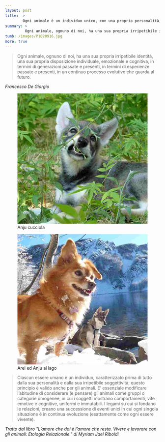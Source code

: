 ```yaml
---
layout: post
title:  >
        Ogni animale è un individuo unico, con una propria personalità, proprio come noi!
summary: >
         Ogni animale, ognuno di noi, ha una sua propria irripetibile identità, una sua propria disposizione individuale, emozionale e cognitiva, in termini di generazioni passate e presenti, in termini di esperienze passate e presenti, in un continuo processo evolutivo che guarda al futuro.
tumb: /images/P1020916.jpg
more: true
---
```

<blockquote cite="Francesco De Giorgio">
<p>Ogni animale, ognuno di noi, ha una sua propria irripetibile identità, una sua propria disposizione individuale, emozionale e cognitiva, in termini di generazioni passate e presenti, in termini di esperienze passate e presenti, in un continuo processo evolutivo che guarda al futuro.</p>
</blockquote>
<cite>
  Francesco De Giorgio
</cite>

<figure>
  <img class="filtered" src="/images/P1020916.jpg">
  <figcaption>
    Anju cucciola
  </figcaption>
</figure>

<figure>
  <img class="filtered" src="/images/P1120023.jpg">
  <figcaption>
    Arei ed Anju al lago
  </figcaption>
</figure>

<blockquote cite="Myriam Jael Riboldi">
<p>Ciascun essere umano è un individuo, caratterizzato prima di tutto dalla sua personalità e dalla sua irripetibile soggettività; questo principio è valido anche per gli animali. E’ essenziale modificare l’abitudine di considerare (e pensare) gli animali come gruppi o categorie omogenee, in cui i soggetti mostrano comportamenti, vite emotive e cognitive, uniformi e immutabili. I legami su cui si fondano le relazioni, creano una successione di eventi unici in cui ogni singola situazione è in continua evoluzione (esattamente come ogni essere vivente).</p></blockquote>
<cite>
  Tratto dal libro "L’amore che dai è l’amore che resta. Vivere e lavorare con gli animali: Etologia Relazionale." di Myriam Jael Riboldi
</cite>
